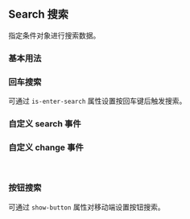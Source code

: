 <style scoped>
#ji-ben-yong-fa + div>>>.hae-tabs__content {
  min-height: 150px;
}
#dao-hang-sou-suo + p + div>>>.hae-tabs__content {
  min-height: 150px;
}
</style>
<div class="demo-header">
<p class="overviewicon">
  <span class="wapi-form-search"/>
</p>
 
## Search 搜索
 
<nova-uxlink widget-name="Search"></nova-uxlink>
 
指定条件对象进行搜索数据。
</div>
 
### 基本用法
 
<nova-demo-view link="search/basic-usage.vue"></nova-demo-view>
 
### 回车搜索
 
可通过 `is-enter-search` 属性设置按回车键后触发搜索。
 
<nova-demo-view link="search/enter-search.vue"></nova-demo-view>
 
### 自定义 search 事件
 
<nova-demo-view link="search/search-events.vue"></nova-demo-view>
 
### 自定义 change 事件
 
<nova-demo-view link="search/change-events.vue"></nova-demo-view>
 
<br />
 
### 按钮搜索
 
可通过 `show-button` 属性对移动端设置按钮搜索。
 
<nova-demo-view link="search/button-search.vue"></nova-demo-view>
 
<br />